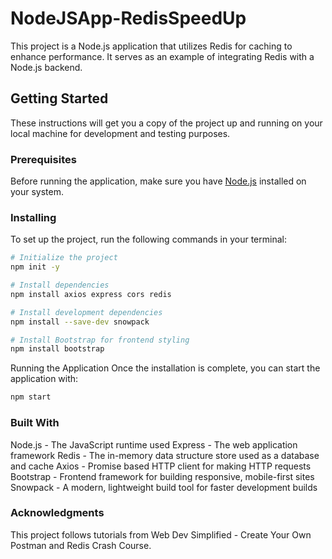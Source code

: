 # NodeJSApp-RedisSpeedUp

This project is a Node.js application that utilizes Redis for caching to enhance performance. It serves as an example of integrating Redis with a Node.js backend.

## Getting Started

These instructions will get you a copy of the project up and running on your local machine for development and testing purposes.

### Prerequisites

Before running the application, make sure you have [Node.js](https://nodejs.org/en/download/) installed on your system.

### Installing

To set up the project, run the following commands in your terminal:

```bash
# Initialize the project
npm init -y

# Install dependencies
npm install axios express cors redis

# Install development dependencies
npm install --save-dev snowpack

# Install Bootstrap for frontend styling
npm install bootstrap
```
Running the Application
Once the installation is complete, you can start the application with:

```bash
npm start
```

### Built With

Node.js - The JavaScript runtime used
Express - The web application framework
Redis - The in-memory data structure store used as a database and cache
Axios - Promise based HTTP client for making HTTP requests
Bootstrap - Frontend framework for building responsive, mobile-first sites
Snowpack - A modern, lightweight build tool for faster development builds

### Acknowledgments

This project follows tutorials from Web Dev Simplified - Create Your Own Postman and Redis Crash Course.
